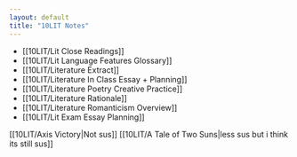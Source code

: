 ```yaml
---
layout: default
title: "10LIT Notes"
---
```


- [[10LIT/Lit Close Readings]]
- [[10LIT/Lit Language Features Glossary]]
- [[10LIT/Literature Extract]]
- [[10LIT/Literature In Class Essay + Planning]]
- [[10LIT/Literature Poetry Creative Practice]]
- [[10LIT/Literature Rationale]]
- [[10LIT/Literature Romanticism Overview]]
- [[10LIT/Lit Exam Essay Planning]]

[[10LIT/Axis Victory|Not sus]]
[[10LIT/A Tale of Two Suns|less sus but i think its still sus]]
